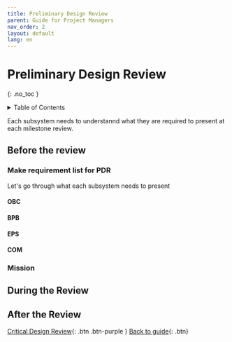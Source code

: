 ```yaml
---
title: Preliminary Design Review 
parent: Guide for Project Managers
nav_order: 2
layout: default
lang: en
---
```


# Preliminary Design Review 
{: .no_toc }

<details markdown="block">
<summary>Table of Contents</summary>

- Table of Contents
{:toc}

</details>

Each subsystem needs to understannd what they are required to present at each milestone review.


## Before the review

### Make requirement list for PDR

Let's go through what each subsystem needs to present

#### OBC


#### BPB


#### EPS


#### COM


### Mission


## During the Review



## After the Review







[Critical Design Review]({{site.url}}/project-managers/pm-cdr/){: .btn .btn-purple }
[Back to guide]({{site.url}}//pm/guide#how-to){: .btn}